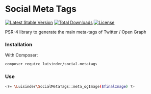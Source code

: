 # Social Meta Tags

[![Latest Stable Version](https://poser.pugx.org/luisinder/social-metatags/v/stable)](https://packagist.org/packages/luisinder/social-metatags)
[![Total Downloads](https://poser.pugx.org/luisinder/social-metatags/downloads)](https://packagist.org/packages/luisinder/social-metatags)
[![License](https://poser.pugx.org/luisinder/social-metatags/license)](https://packagist.org/packages/luisinder/social-metatags)

PSR-4 library to generate the main meta-tags of Twitter / Open Graph

### Installation

With Composer:

```sh
composer require luisinder/social-metatags
```

### Use

```sh
<?= \Luisinder\SocialMetaTags::meta_ogImage($finalImage) ?>
```